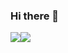 ### Hi there 👋

<img src="https://github-readme-stats.vercel.app/api?username=saurabhsatasia&&show_icons=true&theme=highcontrast"/><img src="https://github-readme-streak-stats.herokuapp.com/?user=saurabhsatasia&theme=highcontrast"/>

<!--
**saurabhsatasia/saurabhsatasia** is a ✨ _special_ ✨ repository because its `README.md` (this file) appears on your GitHub profile.

Here are some ideas to get you started:

- 🔭 I’m currently working on ...
- 🌱 I’m currently learning ...
- 👯 I’m looking to collaborate on ...
- 🤔 I’m looking for help with ...
- 💬 Ask me about ...
- 📫 How to reach me: ...
- 😄 Pronouns: ...
- ⚡ Fun fact: ...
-->
